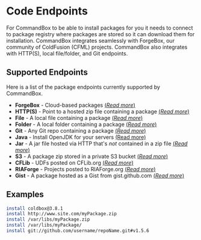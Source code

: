 # Code Endpoints

For CommandBox to be able to install packages for you it needs to connect to package registry where packages are stored so it can download them for installation. CommandBox integrates seamlessly with ForgeBox, our community of ColdFusion \(CFML\) projects. CommandBox also integrates with HTTP\(S\), local file/folder, and Git endpoints.

## Supported Endpoints

Here is a list of the package endpoints currently supported by CommandBox.

* **ForgeBox** - Cloud-based packages [\(_Read more_\)](forgebox.md)
* **HTTP\(S\)** - Point to a hosted zip file containing a package  [\(_Read more_\)](http-s.md)
* **File**  - A local file containing a package [\(_Read more_\)](file.md)
* **Folder** - A local folder containing a package [\(_Read more_\)](folder.md)
* **Git** - Any Git repo containing a package [\(_Read more_\)](git.md)
* **Java** - Install OpenJDK for your servers [\(Read more\)](java.md)
* **Jar** - A jar file hosted via HTTP that's _not_ contained in a zip file [\(_Read more_\)](jar-via-http.md)
* **S3** - A package zip stored in a private S3 bucket [\(_Read more_\)](s3.md)
* **CFLib** - UDFs posted on CFLib.org [\(_Read more_\)](cflib.md)
* **RIAForge** - Projects posted to RIAForge.org  [\(_Read more_\)](riaforge.md)
* **Gist** - A package hosted as a Gist from gist.github.com  [\(_Read more_\)](gist.md)

## Examples

```bash
install coldbox@3.8.1
install http://www.site.com/myPackage.zip
install /var/libs/myPackage.zip
install /var/libs/myPackage/
install git://github.com/username/repoName.git#v1.5.6
```

